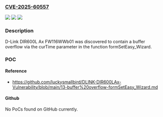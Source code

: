 ### [CVE-2025-60557](https://cve.mitre.org/cgi-bin/cvename.cgi?name=CVE-2025-60557)
![](https://img.shields.io/static/v1?label=Product&message=n%2Fa&color=blue)
![](https://img.shields.io/static/v1?label=Version&message=n%2Fa%20&color=brightgreen)
![](https://img.shields.io/static/v1?label=Vulnerability&message=n%2Fa&color=brightgreen)

### Description

D-Link DIR600L Ax FW116WWb01 was discovered to contain a buffer overflow via the curTime parameter in the function formSetEasy_Wizard.

### POC

#### Reference
- https://github.com/luckysmallbird/DLINK-DIR600LAx-Vulnerability/blob/main/13-buffer%20overflow-formSetEasy_Wizard.md

#### Github
No PoCs found on GitHub currently.

